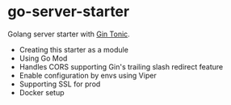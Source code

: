 # go-server-starter

Golang server starter with [Gin Tonic](https://github.com/gin-gonic/gin).

- Creating this starter as a module
- Using Go Mod
- Handles CORS supporting Gin's trailing slash redirect feature
- Enable configuration by envs using Viper
- Supporting SSL for prod
- Docker setup
